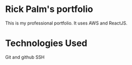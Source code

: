 # Rick Palm's portfolio

This is my professional portfolio. It uses AWS and ReactJS.

# Technologies Used

Git and github
SSH
